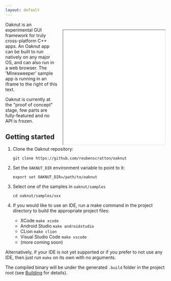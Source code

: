 ```yaml
---
layout: default
---
```

<iframe src="samples/minesweeper/xx.html" style="margin-top:24px; margin-left:16px;" width="320" height="360" align="right">
</iframe>
Oaknut is an experimental GUI framework for truly cross-platform C++ apps. An
Oaknut app can be built to run natively on any major OS, and can also run in
a web browser. The 'Minesweeper' sample app is
running in an iframe to the right of this text.

Oaknut is currently at the "proof of concept" stage, few parts are fully-featured
and no API is frozen.

## Getting started
1. Clone the Oaknut repository:

    `git clone https://github.com/reubenscratton/oaknut`

2. Set the `OAKNUT_DIR` environment variable to point to it:

    `export set OAKNUT_DIR=/path/to/oaknut`

3. Select one of the samples in `oaknut/samples`

	`cd oaknut/samples/xxx`

4. If you would like to use an IDE, run a make command in the project directory
to build the appropriate project files:

   - XCode `make xcode`
   - Android Studio `make androidstudio`
   - CLion `make clion`
   - Visual Studio Code `make vscode`
   - (more coming soon)

Alternatively, if your IDE is not yet supported or if you prefer to not use any IDE, then just run `make` on its own with no arguments.

The compiled binary will be under the generated `.build` folder in the project
root (see [Building](guides/building) for details).
